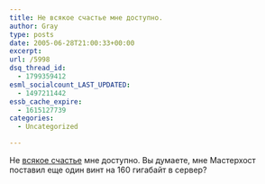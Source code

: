 ```yaml
---
title: Не всякое счастье мне доступно.
author: Gray
type: posts
date: 2005-06-28T21:00:33+00:00
excerpt:
url: /5998
dsq_thread_id:
  - 1799359412
esml_socialcount_LAST_UPDATED:
  - 1497211442
essb_cache_expire:
  - 1615127739
categories:
  - Uncategorized

---
```








Не <a href="http://atrunet.ru/archives/27.06.2005/1268/index.html" target="_blank">всякое счастье</a> мне доступно. Вы думаете, мне Мастерхост поставил еще один винт на 160 гигабайт в сервер?